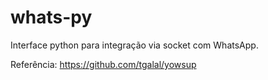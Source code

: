 whats-py
========

Interface python para integração via socket com WhatsApp.

Referência: https://github.com/tgalal/yowsup
